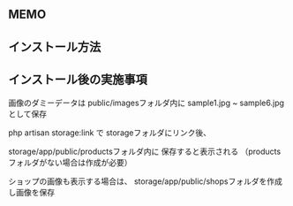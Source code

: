 ## MEMO

## インストール方法

## インストール後の実施事項

画像のダミーデータは
public/imagesフォルダ内に
sample1.jpg ~ sample6.jpg として保存

php artisan storage:link で
storageフォルダにリンク後、

storage/app/public/productsフォルダ内に
保存すると表示される
（productsフォルダがない場合は作成が必要）

ショップの画像も表示する場合は、
storage/app/public/shopsフォルダを作成し画像を保存